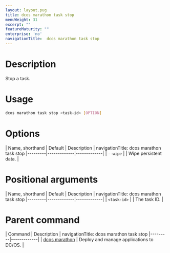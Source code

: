 ```yaml
---
layout: layout.pug
title: dcos marathon task stop
menuWeight: 31
excerpt: ""
featureMaturity: ""
enterprise: 'no'
navigationTitle:  dcos marathon task stop
---
```


<!-- This source repo for this topic is https://github.com/dcos/dcos-docs -->


# Description
Stop a task.

# Usage

```bash
dcos marathon task stop <task-id> [OPTION]
```

# Options

| Name, shorthand | Default | Description |
navigationTitle:  dcos marathon task stop
|---------|-------------|-------------|
| `--wipe`   |             | Wipe persistent data. |

# Positional arguments

| Name, shorthand | Default | Description |
navigationTitle:  dcos marathon task stop
|---------|-------------|-------------|
| `<task-id>`   |             |  The task ID. |

# Parent command

| Command | Description |
navigationTitle:  dcos marathon task stop
|---------|-------------|
| [dcos marathon](/docs/1.9/cli/command-reference/dcos-marathon/) | Deploy and manage applications to DC/OS. |

<!-- # Examples -->
